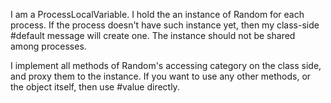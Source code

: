 I am a ProcessLocalVariable. I hold the an instance of Random for each process. If the process doesn't have such instance yet, then my class-side #default message will create one. The instance should not be shared among processes.

I implement all methods of Random's accessing category on the class side, and proxy them to the instance. If you want to use any other methods, or the object itself, then use #value directly.